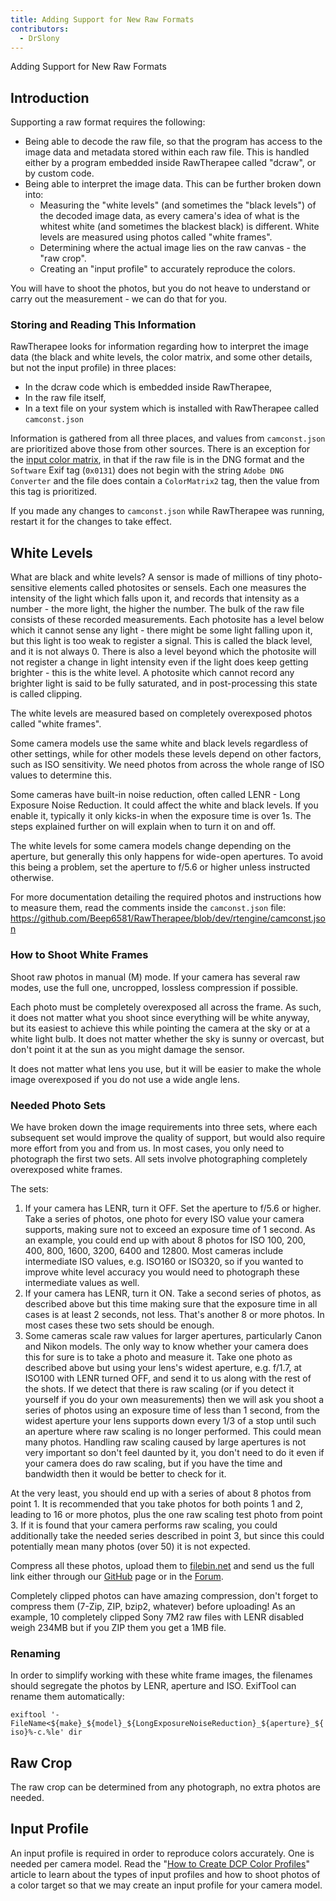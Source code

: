 ```yaml
---
title: Adding Support for New Raw Formats
contributors:
  - DrSlony
---
```


<div class="pagetitle">

Adding Support for New Raw Formats

</div>

## Introduction

Supporting a raw format requires the following:

- Being able to decode the raw file, so that the program has access to
  the image data and metadata stored within each raw file. This is
  handled either by a program embedded inside RawTherapee called
  "dcraw", or by custom code.
- Being able to interpret the image data. This can be further broken
  down into:
  - Measuring the "white levels" (and sometimes the "black levels") of
    the decoded image data, as every camera's idea of what is the
    whitest white (and sometimes the blackest black) is different. White
    levels are measured using photos called "white frames".
  - Determining where the actual image lies on the raw canvas - the "raw
    crop".
  - Creating an "input profile" to accurately reproduce the colors.

You will have to shoot the photos, but you do not heave to understand or
carry out the measurement - we can do that for you.

### Storing and Reading This Information

RawTherapee looks for information regarding how to interpret the image
data (the black and white levels, the color matrix, and some other
details, but not the input profile) in three places:

- In the dcraw code which is embedded inside RawTherapee,
- In the raw file itself,
- In a text file on your system which is installed with RawTherapee
  called `camconst.json`

Information is gathered from all three places, and values from
`camconst.json` are prioritized above those from other sources. There is
an exception for the [input color
matrix](Color_Management#Input_Profile.md), in that if the raw
file is in the DNG format and the `Software` Exif tag (`0x0131`) does
not begin with the string `Adobe DNG Converter` and the file does
contain a `ColorMatrix2` tag, then the value from this tag is
prioritized.

If you made any changes to `camconst.json` while RawTherapee was
running, restart it for the changes to take effect.

## White Levels

What are black and white levels? A sensor is made of millions of tiny
photo-sensitive elements called photosites or sensels. Each one measures
the intensity of the light which falls upon it, and records that
intensity as a number - the more light, the higher the number. The bulk
of the raw file consists of these recorded measurements. Each photosite
has a level below which it cannot sense any light - there might be some
light falling upon it, but this light is too weak to register a signal.
This is called the black level, and it is not always 0. There is also a
level beyond which the photosite will not register a change in light
intensity even if the light does keep getting brighter - this is the
white level. A photosite which cannot record any brighter light is said
to be fully saturated, and in post-processing this state is called
clipping.

The white levels are measured based on completely overexposed photos
called "white frames".

Some camera models use the same white and black levels regardless of
other settings, while for other models these levels depend on other
factors, such as ISO sensitivity. We need photos from across the whole
range of ISO values to determine this.

Some cameras have built-in noise reduction, often called LENR - Long
Exposure Noise Reduction. It could affect the white and black levels. If
you enable it, typically it only kicks-in when the exposure time is over
1s. The steps explained further on will explain when to turn it on and
off.

The white levels for some camera models change depending on the
aperture, but generally this only happens for wide-open apertures. To
avoid this being a problem, set the aperture to f/5.6 or higher unless
instructed otherwise.

For more documentation detailing the required photos and instructions
how to measure them, read the comments inside the `camconst.json` file:
<https://github.com/Beep6581/RawTherapee/blob/dev/rtengine/camconst.json>

### How to Shoot White Frames

Shoot raw photos in manual (M) mode. If your camera has several raw
modes, use the full one, uncropped, lossless compression if possible.

Each photo must be completely overexposed all across the frame. As such,
it does not matter what you shoot since everything will be white anyway,
but its easiest to achieve this while pointing the camera at the sky or
at a white light bulb. It does not matter whether the sky is sunny or
overcast, but don't point it at the sun as you might damage the sensor.

It does not matter what lens you use, but it will be easier to make the
whole image overexposed if you do not use a wide angle lens.

### Needed Photo Sets

We have broken down the image requirements into three sets, where each
subsequent set would improve the quality of support, but would also
require more effort from you and from us. In most cases, you only need
to photograph the first two sets. All sets involve photographing
completely overexposed white frames.

The sets:

1.  If your camera has LENR, turn it OFF. Set the aperture to f/5.6 or
    higher. Take a series of photos, one photo for every ISO value your
    camera supports, making sure not to exceed an exposure time of 1
    second. As an example, you could end up with about 8 photos for ISO
    100, 200, 400, 800, 1600, 3200, 6400 and 12800. Most cameras include
    intermediate ISO values, e.g. ISO160 or ISO320, so if you wanted to
    improve white level accuracy you would need to photograph these
    intermediate values as well.
2.  If your camera has LENR, turn it ON. Take a second series of photos,
    as described above but this time making sure that the exposure time
    in all cases is at least 2 seconds, not less. That's another 8 or
    more photos. In most cases these two sets should be enough.
3.  Some cameras scale raw values for larger apertures, particularly
    Canon and Nikon models. The only way to know whether your camera
    does this for sure is to take a photo and measure it. Take one photo
    as described above but using your lens's widest aperture, e.g.
    f/1.7, at ISO100 with LENR turned OFF, and send it to us along with
    the rest of the shots. If we detect that there is raw scaling (or if
    you detect it yourself if you do your own measurements) then we will
    ask you shoot a series of photos using an exposure time of less than
    1 second, from the widest aperture your lens supports down every 1/3
    of a stop until such an aperture where raw scaling is no longer
    performed. This could mean many photos. Handling raw scaling caused
    by large apertures is not very important so don't feel daunted by
    it, you don't need to do it even if your camera does do raw scaling,
    but if you have the time and bandwidth then it would be better to
    check for it.

At the very least, you should end up with a series of about 8 photos
from point 1. It is recommended that you take photos for both points 1
and 2, leading to 16 or more photos, plus the one raw scaling test photo
from point 3. If it is found that your camera performs raw scaling, you
could additionally take the needed series described in point 3, but
since this could potentially mean many photos (over 50) it is not
expected.

Compress all these photos, upload them to
[filebin.net](http://filebin.net/) and send us the full link either
through our [GitHub](https://github.com/Beep6581/RawTherapee/issues/new)
page or in the [Forum](http://rawtherapee.com/forum).

Completely clipped photos can have amazing compression, don't forget to
compress them (7-Zip, ZIP, bzip2, whatever) before uploading! As an
example, 10 completely clipped Sony 7M2 raw files with LENR disabled
weigh 234MB but if you ZIP them you get a 1MB file.

### Renaming

In order to simplify working with these white frame images, the
filenames should segregate the photos by LENR, aperture and ISO.
ExifTool can rename them automatically:

`exiftool '-FileName<${make}_${model}_${LongExposureNoiseReduction}_${aperture}_${iso}%-c.%le' dir`

## Raw Crop

The raw crop can be determined from any photograph, no extra photos are
needed.

## Input Profile

An input profile is required in order to reproduce colors accurately.
One is needed per camera model. Read the "[How to Create DCP Color
Profiles](How_to_create_DCP_color_profiles.md)" article to learn
about the types of input profiles and how to shoot photos of a color
target so that we may create an input profile for your camera model.
